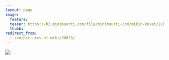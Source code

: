```yaml
---
layout: page
image:
  feature:
  teaser: https://b2.minimuutti.com/file/minimuutti-com/mikin-kuvat/2/DSC08886-245px.jpg
  thumb:
redirect_from:
  - /en/pictures-of-miki/00028/
---
```


![](https://b2.minimuutti.com/file/minimuutti-com/mikin-kuvat/2/DSC08886-800px.jpg)

